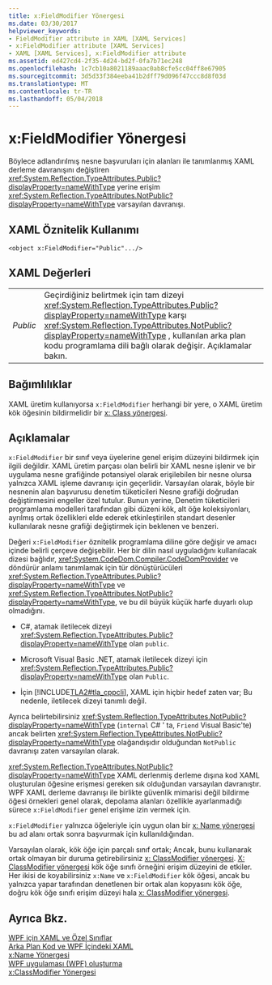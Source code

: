 ```yaml
---
title: x:FieldModifier Yönergesi
ms.date: 03/30/2017
helpviewer_keywords:
- FieldModifier attribute in XAML [XAML Services]
- x:FieldModifier attribute [XAML Services]
- XAML [XAML Services], x:FieldModifier attribute
ms.assetid: ed427cd4-2f35-4d24-bd2f-0fa7b71ec248
ms.openlocfilehash: 1c7cb10a8021189aaac0ab8cfe5cc04ff8e67905
ms.sourcegitcommit: 3d5d33f384eeba41b2dff79d096f47ccc8d8f03d
ms.translationtype: MT
ms.contentlocale: tr-TR
ms.lasthandoff: 05/04/2018
---
```

# <a name="xfieldmodifier-directive"></a>x:FieldModifier Yönergesi
Böylece adlandırılmış nesne başvuruları için alanları ile tanımlanmış XAML derleme davranışını değiştiren <xref:System.Reflection.TypeAttributes.Public?displayProperty=nameWithType> yerine erişim <xref:System.Reflection.TypeAttributes.NotPublic?displayProperty=nameWithType> varsayılan davranışı.  
  
## <a name="xaml-attribute-usage"></a>XAML Öznitelik Kullanımı  
  
```xaml  
<object x:FieldModifier="Public".../>  
```  
  
## <a name="xaml-values"></a>XAML Değerleri  
  
|||  
|-|-|  
|*Public*|Geçirdiğiniz belirtmek için tam dizeyi <xref:System.Reflection.TypeAttributes.Public?displayProperty=nameWithType> karşı <xref:System.Reflection.TypeAttributes.NotPublic?displayProperty=nameWithType> , kullanılan arka plan kodu programlama dili bağlı olarak değişir. Açıklamalar bakın.|  
  
## <a name="dependencies"></a>Bağımlılıklar  
 XAML üretim kullanıyorsa `x:FieldModifier` herhangi bir yere, o XAML üretim kök öğesinin bildirmelidir bir [x: Class yönergesi](../../../docs/framework/xaml-services/x-class-directive.md).  
  
## <a name="remarks"></a>Açıklamalar  
 `x:FieldModifier` bir sınıf veya üyelerine genel erişim düzeyini bildirmek için ilgili değildir. XAML üretim parçası olan belirli bir XAML nesne işlenir ve bir uygulama nesne grafiğinde potansiyel olarak erişilebilen bir nesne olursa yalnızca XAML işleme davranışı için geçerlidir. Varsayılan olarak, böyle bir nesnenin alan başvurusu denetim tüketicileri Nesne grafiği doğrudan değiştirmesini engeller özel tutulur. Bunun yerine, Denetim tüketicileri programlama modelleri tarafından gibi düzeni kök, alt öğe koleksiyonları, ayrılmış ortak özellikleri elde ederek etkinleştirilen standart desenler kullanılarak nesne grafiği değiştirmek için beklenen ve benzeri.  
  
 Değeri `x:FieldModifier` öznitelik programlama diline göre değişir ve amacı içinde belirli çerçeve değişebilir. Her bir dilin nasıl uyguladığını kullanılacak dizesi bağlıdır, <xref:System.CodeDom.Compiler.CodeDomProvider> ve döndürür anlamı tanımlamak için tür dönüştürücüleri <xref:System.Reflection.TypeAttributes.Public?displayProperty=nameWithType> ve <xref:System.Reflection.TypeAttributes.NotPublic?displayProperty=nameWithType>, ve bu dil büyük küçük harfe duyarlı olup olmadığını.  
  
-   C#, atamak iletilecek dizeyi <xref:System.Reflection.TypeAttributes.Public?displayProperty=nameWithType> olan `public`.  
  
-   Microsoft Visual Basic .NET, atamak iletilecek dizeyi için <xref:System.Reflection.TypeAttributes.Public?displayProperty=nameWithType> olan `Public`.  
  
-   İçin [!INCLUDE[TLA2#tla_cppcli](../../../includes/tla2sharptla-cppcli-md.md)], XAML için hiçbir hedef zaten var; Bu nedenle, iletilecek dizeyi tanımlı değil.  
  
 Ayrıca belirtebilirsiniz <xref:System.Reflection.TypeAttributes.NotPublic?displayProperty=nameWithType> (`internal` C# ' ta, `Friend` Visual Basic'te) ancak belirten <xref:System.Reflection.TypeAttributes.NotPublic?displayProperty=nameWithType> olağandışıdır olduğundan `NotPublic` davranışı zaten varsayılan olarak.  
  
 <xref:System.Reflection.TypeAttributes.NotPublic?displayProperty=nameWithType> XAML derlenmiş derleme dışına kod XAML oluşturulan öğesine erişmesi gereken sık olduğundan varsayılan davranıştır. WPF XAML derleme davranışı ile birlikte güvenlik mimarisi değil bildirme öğesi örnekleri genel olarak, depolama alanları özellikle ayarlanmadığı sürece `x:FieldModifier` genel erişime izin vermek için.  
  
 `x:FieldModifier` yalnızca öğeleriyle için uygun olan bir [x: Name yönergesi](../../../docs/framework/xaml-services/x-name-directive.md) bu ad alanı ortak sonra başvurmak için kullanıldığından.  
  
 Varsayılan olarak, kök öğe için parçalı sınıf ortak; Ancak, bunu kullanarak ortak olmayan bir duruma getirebilirsiniz [x: ClassModifier yönergesi](../../../docs/framework/xaml-services/x-classmodifier-directive.md). [X: ClassModifier yönergesi](../../../docs/framework/xaml-services/x-classmodifier-directive.md) kök öğe sınıfı örneğini erişim düzeyini de etkiler. Her ikisi de koyabilirsiniz `x:Name` ve `x:FieldModifier` kök öğesi, ancak bu yalnızca yapar tarafından denetlenen bir ortak alan kopyasını kök öğe, doğru kök öğe sınıfı erişim düzeyi hala [x: ClassModifier yönergesi](../../../docs/framework/xaml-services/x-classmodifier-directive.md).  
  
## <a name="see-also"></a>Ayrıca Bkz.  
 [WPF için XAML ve Özel Sınıflar](../../../docs/framework/wpf/advanced/xaml-and-custom-classes-for-wpf.md)  
 [Arka Plan Kod ve WPF İçindeki XAML](../../../docs/framework/wpf/advanced/code-behind-and-xaml-in-wpf.md)  
 [x:Name Yönergesi](../../../docs/framework/xaml-services/x-name-directive.md)  
 [WPF uygulaması (WPF) oluşturma](../../../docs/framework/wpf/app-development/building-a-wpf-application-wpf.md)  
 [x:ClassModifier Yönergesi](../../../docs/framework/xaml-services/x-classmodifier-directive.md)
